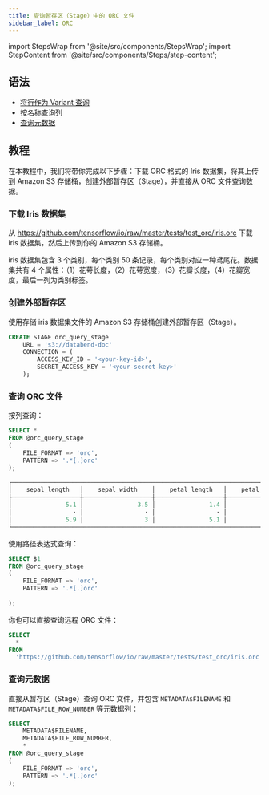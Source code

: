 ```yaml
---
title: 查询暂存区（Stage）中的 ORC 文件
sidebar_label: ORC
---
```

import StepsWrap from '@site/src/components/StepsWrap';
import StepContent from '@site/src/components/Steps/step-content';

## 语法

- [将行作为 Variant 查询](./index.md#query-rows-as-variants)
- [按名称查询列](./index.md#query-columns-by-name)
- [查询元数据](./index.md#query-metadata)

## 教程

在本教程中，我们将带你完成以下步骤：下载 ORC 格式的 Iris 数据集，将其上传到 Amazon S3 存储桶，创建外部暂存区（Stage），并直接从 ORC 文件查询数据。

<StepsWrap>
<StepContent number="1">

### 下载 Iris 数据集

从 https://github.com/tensorflow/io/raw/master/tests/test_orc/iris.orc 下载 iris 数据集，然后上传到你的 Amazon S3 存储桶。

iris 数据集包含 3 个类别，每个类别 50 条记录，每个类别对应一种鸢尾花。数据集共有 4 个属性：（1）花萼长度，（2）花萼宽度，（3）花瓣长度，（4）花瓣宽度，最后一列为类别标签。

</StepContent>
<StepContent number="2">

### 创建外部暂存区

使用存储 iris 数据集文件的 Amazon S3 存储桶创建外部暂存区（Stage）。

```sql
CREATE STAGE orc_query_stage
    URL = 's3://databend-doc'
    CONNECTION = (
        ACCESS_KEY_ID = '<your-key-id>',
        SECRET_ACCESS_KEY = '<your-secret-key>'
    );
```

</StepContent>
<StepContent number="3">

### 查询 ORC 文件

按列查询：

```sql
SELECT *
FROM @orc_query_stage
(
    FILE_FORMAT => 'orc',
    PATTERN => '.*[.]orc'
);

┌──────────────────────────────────────────────────────────────────────────────────────────────────┐
│    sepal_length   │    sepal_width    │    petal_length   │    petal_width    │      species     │
├───────────────────┼───────────────────┼───────────────────┼───────────────────┼──────────────────┤
│               5.1 │               3.5 │               1.4 │               0.2 │ setosa           │
│                 · │                 · │                 · │                 · │ ·                │
│               5.9 │                 3 │               5.1 │               1.8 │ virginica        │
└──────────────────────────────────────────────────────────────────────────────────────────────────┘
```

使用路径表达式查询：

```sql
SELECT $1
FROM @orc_query_stage
(
    FILE_FORMAT => 'orc',
    PATTERN => '.*[.]orc'
    
);
```

你也可以直接查询远程 ORC 文件：

```sql
SELECT
  *
FROM
  'https://github.com/tensorflow/io/raw/master/tests/test_orc/iris.orc' (file_format => 'orc');
```

</StepContent>
<StepContent number="4">

### 查询元数据

直接从暂存区（Stage）查询 ORC 文件，并包含 `METADATA$FILENAME` 和 `METADATA$FILE_ROW_NUMBER` 等元数据列：

```sql
SELECT
    METADATA$FILENAME,
    METADATA$FILE_ROW_NUMBER,
    *
FROM @orc_query_stage
(
    FILE_FORMAT => 'orc',
    PATTERN => '.*[.]orc'
);
```

</StepContent>
</StepsWrap>